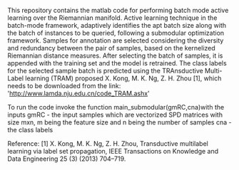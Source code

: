 This repository contains the matlab code for performing batch mode active learning over the Riemannian manifold. Active learning technique in the batch-mode framework, adaptively identifies the apt batch size along with the batch of instances to be queried, following a submodular optimization framework. Samples for annotation are selected considering the diversity and redundancy between the pair of samples, based on the kernelized Riemannian distance measures. After selecting the batch of samples, it is appended with the training set and the model is retrained. The class labels for the selected sample batch is predicted using the TRAnsductive Multi-Label learning (TRAM) proposed X. Kong, M. K. Ng, Z. H. Zhou [1], which needs to be downloaded from the link: 'http://www.lamda.nju.edu.cn/code_TRAM.ashx'

To run the code invoke the function main_submodular(gmRC,cna)with the inputs 
gmRC - the input samples which are vectorized SPD matrices with size mxn, m being the feature size and n being the number of samples 
cna - the class labels

Reference:
[1] X. Kong, M. K. Ng, Z. H. Zhou, Transductive multilabel learning via label set propagation, IEEE Transactions on Knowledge and Data Engineering  25 (3) (2013) 704–719.
